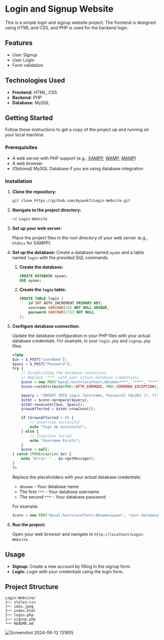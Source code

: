 # Login and Signup Website

This is a simple login and signup website project. The frontend is designed using HTML and CSS, and PHP is used for the backend logic.

## Features

- User Signup
- User Login
- Form validation

## Technologies Used

- **Frontend:** HTML, CSS
- **Backend:** PHP
- **Database:** MySQL 

## Getting Started

Follow these instructions to get a copy of the project up and running on your local machine.

### Prerequisites

- A web server with PHP support (e.g., [XAMPP](https://www.apachefriends.org/index.html), [WAMP](http://www.wampserver.com/en/), [MAMP](https://www.mamp.info/en/))
- A web browser
- (Optional) MySQL Database if you are using database integration

### Installation

1. **Clone the repository:**

    ```bash
    git clone https://github.com/Ayaank7/Login-Website.git
    ```

2. **Navigate to the project directory:**

    ```bash
    cd Login-Website
    ```

3. **Set up your web server:**

    Place the project files in the root directory of your web server (e.g., `htdocs` for XAMPP).

4. **Set up the database:**
    Create a database named `ayaan` and a table named `login` with the provided SQL commands.

    1. **Create the database:**

        ```sql
        CREATE DATABASE ayaan;
        USE ayaan;
        ```

    2. **Create the `login` table:**

        ```sql
        CREATE TABLE login (
            id INT AUTO_INCREMENT PRIMARY KEY,
            username VARCHAR(50) NOT NULL UNIQUE,
            password VARCHAR(255) NOT NULL
        );
        ```

5. **Configure database connection:**

    Update the database configuration in your PHP files with your actual database credentials. For example, in your `login.php` and `signup.php` files:

    ```php
    <?php
    $un = $_POST["userName"];
    $pass = $_POST["Password"];
    try {
        // Establishing the database connection
        // Replace '***' with your actual database credentials
        $conn = new PDO("mysql:host=localhost;dbname=***", "***", "***");
        $conn->setAttribute(PDO::ATTR_ERRMODE, PDO::ERRMODE_EXCEPTION);

        $query = "INSERT INTO login (Username, Password) VALUES (?, ?)";
        $stmt = $conn->prepare($query);
        $stmt->execute([$un, $pass]);
        $rowsAffected = $stmt->rowCount();

        if ($rowsAffected > 0) {
            // Insertion successful
            echo "Sign Up Successful";
        } else {
            // Insertion failed
            echo "Username Exists";
        }
        $conn = null;
    } catch (PDOException $e) {
        echo "Error: " . $e->getMessage();
    }
    ?>
    ```

    Replace the placeholders with your actual database credentials:

    - `dbname` - Your database name
    - The first `***` - Your database username
    - The second `***` - Your database password

    For example:

    ```php
    $conn = new PDO("mysql:host=localhost;dbname=ayaan", "your_database_username", "your_database_password");
    ```

6. **Run the project:**

    Open your web browser and navigate to `http://localhost/Login-Website`.

## Usage

- **Signup:** Create a new account by filling in the signup form.
- **Login:** Login with your credentials using the login form.

## Project Structure

```plaintext
Login-Website/
├── styles.css
├── imas.jpeg
├── index.html
├── login.php
├── signup.php
└── README.md
```
![Screenshot 2024-06-12 131855](https://github.com/Ayaank7/Login-Website/assets/142133833/88c74f0b-4bb8-4361-ae4e-e55d643ee54e)
